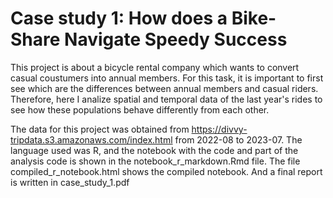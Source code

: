# Case study 1: How does a Bike-Share Navigate Speedy Success
This project is about a bicycle rental company which wants to convert casual coustumers into annual members. For this task, it is important to first see which are the differences between annual members and casual riders. Therefore, here I analize spatial and temporal data of the last year's rides to see how these populations behave differently from each other.

The data for this project was obtained from  https://divvy-tripdata.s3.amazonaws.com/index.html from 2022-08 to 2023-07. The language used was R, and the notebook with the code and part of the analysis code is shown in the notebook_r_markdown.Rmd file. The file compiled_r_notebook.html shows the compiled notebook. And a final report is written in case_study_1.pdf
